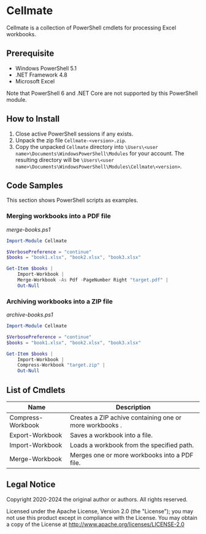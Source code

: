 # Cellmate

Cellmate is a collection of PowerShell cmdlets for processing Excel workbooks.

## Prerequisite
* Windows PowerShell 5.1
* .NET Framework 4.8
* Microsoft Excel

Note that PowerShell 6 and .NET Core are not supported by this PowerShell module.

## How to Install

1. Close active PowerShell sessions if any exists.
2. Unpack the zip file `Cellmate-<version>.zip`.
3. Copy the unpacked `Cellmate` directory into `\Users\<user name>\Documents\WindowsPowerShell\Modules` for your account. The resulting directory will be `\Users\<user name>\Documents\WindowsPowerShell\Modules\Cellmate\<version>`.

## Code Samples

This section shows PowerShell scripts as examples.

### Merging workbooks into a PDF file
_merge-books.ps1_
```powershell
Import-Module Cellmate

$VerbosePreference = "continue"
$books = "book1.xlsx", "book2.xlsx", "book3.xlsx"

Get-Item $books |
    Import-Workbook |
    Merge-Workbook -As Pdf -PageNumber Right "target.pdf" |
    Out-Null
```

### Archiving workbooks into a ZIP file
_archive-books.ps1_
```powershell
Import-Module Cellmate

$VerbosePreference = "continue"
$books = "book1.xlsx", "book2.xlsx", "book3.xlsx"

Get-Item $books |
    Import-Workbook |
    Compress-Workbook "target.zip" |
    Out-Null
```

## List of Cmdlets

| Name | Description |
| --- | --- |
| Compress-Workbook | Creates a ZIP achive containing one or more workbooks . |
| Export-Workbook | Saves a workbook into a file.  |
| Import-Workbook | Loads a workbook from the specified path. |
| Merge-Workbook | Merges one or more workbooks into a PDF file. |

## Legal Notice
Copyright 2020-2024 the original author or authors. All rights reserved.

Licensed under the Apache License, Version 2.0 (the "License");
you may not use this product except in compliance with the License.
You may obtain a copy of the License at
<http://www.apache.org/licenses/LICENSE-2.0>
